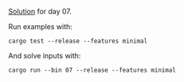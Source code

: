 [Solution](src/bin/07.rs) for day 07.

Run examples with:
```
cargo test --release --features minimal
```

And solve inputs with:
```
cargo run --bin 07 --release --features minimal
```
